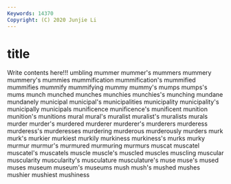 ```yaml
---
Keywords: 14370
Copyright: (C) 2020 Junjie Li
---
```


# title

Write contents here!!!
umbling 
mummer 
mummer's 
mummers 
mummery 
mummery's 
mummies
mummification 
mummification's 
mummified 
mummifies 
mummify 
mummifying 
mummy 
mummy's 
mumps 
mumps's
mums 
munch 
munched 
munches 
munchies 
munchies's 
munching 
mundane 
mundanely 
municipal
municipal's 
municipalities 
municipality 
municipality's 
municipally 
municipals 
munificence 
munificence's 
munificent 
munition
munition's 
munitions 
mural 
mural's 
muralist 
muralist's 
muralists 
murals 
murder 
murder's
murdered 
murderer 
murderer's 
murderers 
murderess 
murderess's 
murderesses 
murdering 
murderous 
murderously
murders 
murk 
murk's 
murkier 
murkiest 
murkily 
murkiness 
murkiness's 
murks 
murky
murmur 
murmur's 
murmured 
murmuring 
murmurs 
muscat 
muscatel 
muscatel's 
muscatels 
muscle
muscle's 
muscled 
muscles 
muscling 
muscular 
muscularity 
muscularity's 
musculature 
musculature's 
muse
muse's 
mused 
muses 
museum 
museum's 
museums 
mush 
mush's 
mushed 
mushes
mushier 
mushiest 
mushiness 
